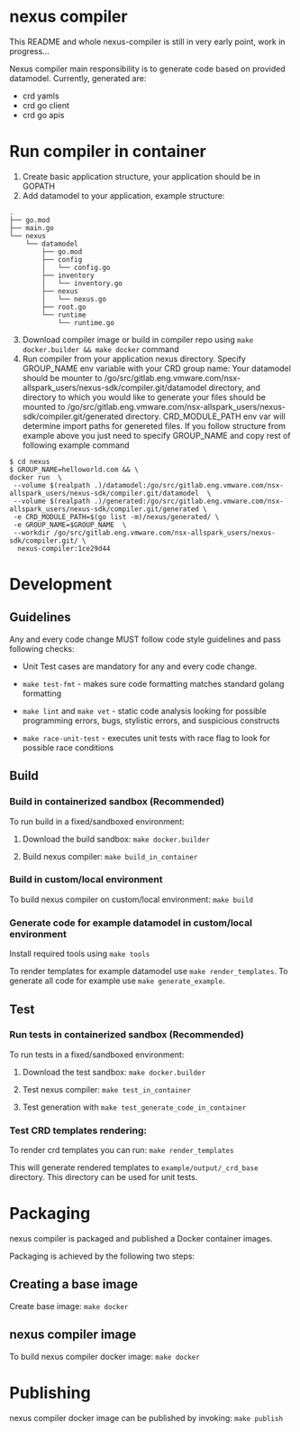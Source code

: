 # nexus compiler

This README and whole nexus-compiler is still in very early point, work in progress...

Nexus compiler main responsibility is to generate code based on provided datamodel. Currently, generated are:
- crd yamls
- crd go client
- crd go apis

# Run compiler in container
1. Create basic application structure, your application should be in GOPATH
2. Add datamodel to your application, example structure:
```
.
├── go.mod
├── main.go
└── nexus
    └── datamodel
        ├── go.mod
        ├── config
        │   └── config.go
        ├── inventory
        │   └── inventory.go
        ├── nexus
        │   └── nexus.go
        ├── root.go
        └── runtime
            └── runtime.go
```
3. Download compiler image or build in compiler repo using `make docker.builder && make docker` command
4. Run compiler from your application nexus directory. Specify GROUP_NAME env variable with your CRD group name:
Your datamodel should be mounter to /go/src/gitlab.eng.vmware.com/nsx-allspark_users/nexus-sdk/compiler.git/datamodel directory, and directory to
which you would like to generate your files should be mounted to /go/src/gitlab.eng.vmware.com/nsx-allspark_users/nexus-sdk/compiler.git/generated
directory. CRD_MODULE_PATH env var will determine import paths for genereted files.
If you follow structure from example above you just need to specify GROUP_NAME and copy rest of following example
command
```
$ cd nexus
$ GROUP_NAME=helloworld.com && \
docker run  \
 --volume $(realpath .)/datamodel:/go/src/gitlab.eng.vmware.com/nsx-allspark_users/nexus-sdk/compiler.git/datamodel  \
 --volume $(realpath .)/generated:/go/src/gitlab.eng.vmware.com/nsx-allspark_users/nexus-sdk/compiler.git/generated \
 -e CRD_MODULE_PATH=$(go list -m)/nexus/generated/ \
 -e GROUP_NAME=$GROUP_NAME  \
 --workdir /go/src/gitlab.eng.vmware.com/nsx-allspark_users/nexus-sdk/compiler.git/ \
  nexus-compiler:1ce29d44
```


# Development
## Guidelines

Any and every code change MUST follow code style guidelines and pass following checks:

- Unit Test cases are mandatory for any and every code change.

- `make test-fmt` - makes sure code formatting matches standard golang formatting

- `make lint` and `make vet` - static code analysis looking for possible programming errors, bugs, stylistic errors, and suspicious constructs

- `make race-unit-test` - executes unit tests with race flag to look for possible race conditions

## Build
### Build in containerized sandbox (Recommended)

To run build in a fixed/sandboxed environment:

1. Download the build sandbox: `make docker.builder`

2. Build nexus compiler: `make build_in_container`

### Build in custom/local environment

To build nexus compiler on custom/local environment: `make build`

### Generate code for example datamodel in custom/local environment

Install required tools using `make tools`

To render templates for example datamodel use `make render_templates`.
To generate all code for example use `make generate_example`.

## Test
### Run tests in containerized sandbox (Recommended)

To run tests in a fixed/sandboxed environment:

1. Download the test sandbox: `make docker.builder`

2. Test nexus compiler: `make test_in_container`

3. Test generation with `make test_generate_code_in_container`

### Test CRD templates rendering:

To render crd templates you can run:
`make render_templates`

This will generate rendered templates to `example/output/_crd_base` directory. This directory can be used for unit tests.

# Packaging

nexus compiler is packaged and published a Docker container images.

Packaging is achieved by the following two steps:
## Creating a base image

Create base image: `make docker`


## nexus compiler image

To build nexus compiler docker image: `make docker`

# Publishing

nexus compiler docker image can be published by invoking: `make publish`
